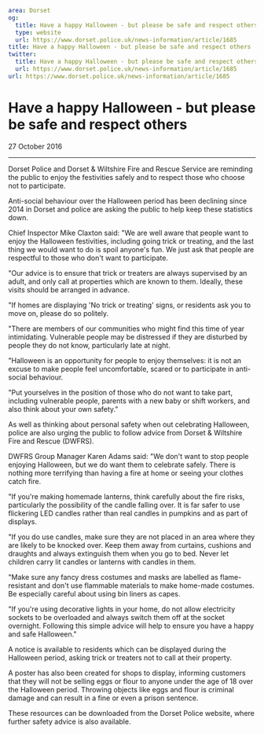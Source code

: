 ```yaml
area: Dorset
og:
  title: Have a happy Halloween - but please be safe and respect others
  type: website
  url: https://www.dorset.police.uk/news-information/article/1685
title: Have a happy Halloween - but please be safe and respect others |
twitter:
  title: Have a happy Halloween - but please be safe and respect others
  url: https://www.dorset.police.uk/news-information/article/1685
url: https://www.dorset.police.uk/news-information/article/1685
```

# Have a happy Halloween - but please be safe and respect others

27 October 2016

* * *

Dorset Police and Dorset & Wiltshire Fire and Rescue Service are reminding the public to enjoy the festivities safely and to respect those who choose not to participate.

Anti-social behaviour over the Halloween period has been declining since 2014 in Dorset and police are asking the public to help keep these statistics down.

Chief Inspector Mike Claxton said: "We are well aware that people want to enjoy the Halloween festivities, including going trick or treating, and the last thing we would want to do is spoil anyone's fun. We just ask that people are respectful to those who don't want to participate.

"Our advice is to ensure that trick or treaters are always supervised by an adult, and only call at properties which are known to them. Ideally, these visits should be arranged in advance.

"If homes are displaying 'No trick or treating' signs, or residents ask you to move on, please do so politely.

"There are members of our communities who might find this time of year intimidating. Vulnerable people may be distressed if they are disturbed by people they do not know, particularly late at night.

"Halloween is an opportunity for people to enjoy themselves: it is not an excuse to make people feel uncomfortable, scared or to participate in anti-social behaviour.

"Put yourselves in the position of those who do not want to take part, including vulnerable people, parents with a new baby or shift workers, and also think about your own safety."

As well as thinking about personal safety when out celebrating Halloween, police are also urging the public to follow advice from Dorset & Wiltshire Fire and Rescue (DWFRS).

DWFRS Group Manager Karen Adams said: "We don't want to stop people enjoying Halloween, but we do want them to celebrate safely. There is nothing more terrifying than having a fire at home or seeing your clothes catch fire.

"If you're making homemade lanterns, think carefully about the fire risks, particularly the possibility of the candle falling over. It is far safer to use flickering LED candles rather than real candles in pumpkins and as part of displays.

"If you do use candles, make sure they are not placed in an area where they are likely to be knocked over. Keep them away from curtains, cushions and draughts and always extinguish them when you go to bed. Never let children carry lit candles or lanterns with candles in them.

"Make sure any fancy dress costumes and masks are labelled as flame-resistant and don't use flammable materials to make home-made costumes. Be especially careful about using bin liners as capes.

"If you're using decorative lights in your home, do not allow electricity sockets to be overloaded and always switch them off at the socket overnight. Following this simple advice will help to ensure you have a happy and safe Halloween."

A notice is available to residents which can be displayed during the Halloween period, asking trick or treaters not to call at their property.

A poster has also been created for shops to display, informing customers that they will not be selling eggs or flour to anyone under the age of 18 over the Halloween period. Throwing objects like eggs and flour is criminal damage and can result in a fine or even a prison sentence.

These resources can be downloaded from the Dorset Police website, where further safety advice is also available.
